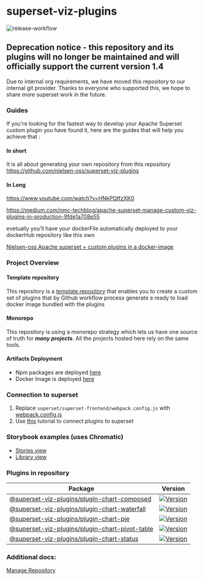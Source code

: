 # superset-viz-plugins
![release-workflow](https://github.com/nielsen-oss/superset-viz-plugins/workflows/release-workflow/badge.svg)

## Deprecation notice - this repository and its plugins will no longer be maintained and will officially support the current version **1.4**
Due to internal org requirements, we have moved this repository to our internal git provider.
Thanks to everyone who supported this, we hope to share more superset work in the future.

### Guides
If you're looking for the fastest way to develop your Apache Superset custom plugin you have found it, here are the guides that will help you achieve that :
#### In short 
It is all about generating your own repository from this repository
https://github.com/nielsen-oss/superset-viz-plugins

#### In Long
https://www.youtube.com/watch?v=HNkPQtfzXK0

https://medium.com/nmc-techblog/apache-superset-manage-custom-viz-plugins-in-production-9fde1a708e55

evetually you’ll have your dockerFile automatically deployed to your dockerHub repository like this own

[Nielsen-oss Apache superset + custom plugins in a docker-image](https://hub.docker.com/repository/docker/nielsenoss/apache-superset?ref=login)

### Project Overview

#### Template repository
This repository is a [template repository](https://docs.github.com/en/free-pro-team@latest/github/creating-cloning-and-archiving-repositories/creating-a-repository-from-a-template) that enables you to create a custom set of plugins that by Github workflow process generate a ready to load docker image bundled with the plugins

#### Monorepo
This repository is using a monorepo strategy which lets us have one source of truth for ***many projects***. All the projects hosted here rely on the same tools.


#### Artifacts Deployment

- Npm packages are deployed [here](https://www.npmjs.com/search?q=%40superset-viz-plugins)
- Docker Image is deployed [here](https://hub.docker.com/r/nielsenoss/apache-superset)

  
### Connection to superset

1. Replace `superset/superset-frontend/webpack.config.js` with [webpack.config.js](./docs/webpack.config.js)
2. Use [this](https://preset.io/blog/2020-07-02-hello-world/) tutorial to connect plugins to superset


### Storybook examples (uses Chromatic)

- [Stories view](https://master--5fec4c81935a8c002151e85f.chromatic.com)
- [Library view](https://chromatic.com/library?appId=5fec4c81935a8c002151e85f&branch=master)

### Plugins in repository

| Package                                                                                                                       | Version                                                                                                                                                         |
| ----------------------------------------------------------------------------------------------------------------------------- | --------------------------------------------------------------------------------------------------------------------------------------------------------------- |
| [@superset-viz-plugins/plugin-chart-composed](https://github.com/nielsen-oss/superset-viz-plugins/tree/master/plugins/plugin-chart-composed)                     | [![Version](https://img.shields.io/npm/v/@superset-viz-plugins/plugin-chart-composed?style=flat-square)](https://www.npmjs.com/package/@superset-viz-plugins/plugin-chart-composed)                             |
| [@superset-viz-plugins/plugin-chart-waterfall](https://github.com/nielsen-oss/superset-viz-plugins/tree/master/plugins/plugin-chart-waterfall)                     | [![Version](https://img.shields.io/npm/v/@superset-viz-plugins/plugin-chart-waterfall?style=flat-square)](https://www.npmjs.com/package/@superset-viz-plugins/plugin-chart-waterfall)                             |
| [@superset-viz-plugins/plugin-chart-pie](https://github.com/nielsen-oss/superset-viz-plugins/tree/master/plugins/plugin-chart-pie)                     | [![Version](https://img.shields.io/npm/v/@superset-viz-plugins/plugin-chart-pie?style=flat-square)](https://www.npmjs.com/package/@superset-viz-plugins/plugin-chart-pie)                             |
| [@superset-viz-plugins/plugin-chart-pivot-table](https://github.com/nielsen-oss/superset-viz-plugins/tree/master/plugins/plugin-chart-pivot-table)                     | [![Version](https://img.shields.io/npm/v/@superset-viz-plugins/plugin-chart-pivot-table?style=flat-square)](https://www.npmjs.com/package/@superset-viz-plugins/plugin-chart-pivot-table)                             |
| [@superset-viz-plugins/plugin-chart-status](https://github.com/nielsen-oss/superset-viz-plugins/tree/master/plugins/plugin-chart-status)                     | [![Version](https://img.shields.io/npm/v/@superset-viz-plugins/plugin-chart-status?style=flat-square)](https://www.npmjs.com/package/@superset-viz-plugins/plugin-chart-status)                             |


### Additional docs:

[Manage Repository](./docs/MANAGE_REPOSITORY.md)

